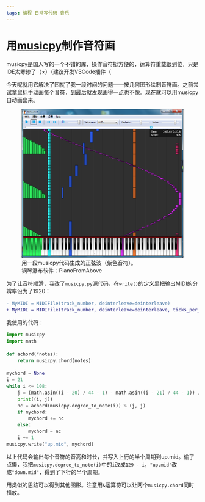 ```yaml
---
tags: 编程 日常写代码 音乐
---
```


# 用[musicpy](https://github.com/Rainbow-Dreamer/musicpy)制作音符画

musicpy是国人写的一个不错的库，操作音符挺方便的，运算符重载很到位，只是IDE太寒碜了（&times;）（建议开发VSCode插件（

今天呢就用它解决了困扰了我一段时间的问题——按几何图形绘制音符画。之前尝试拿鼠标手动画每个音符，到最后就发现画得一点也不像。现在就可以用musicpy自动画出来。


<figure>
<img src="../assets/note_art_with_musicpy.png" alt="一张屏幕截图，显示钢琴瀑布中有一串紫色音符排列成一段正弦波，还有其他不同颜色的音符">
<figcaption>用一段musicpy代码生成的正弦波（紫色音符）。<br>钢琴瀑布软件：PianoFromAbove</figcaption>
</figure>

为了让音符顺滑，我改了`musicpy.py`源代码，在`write()`的定义里把输出MIDI的分辨率设为了1920：

```diff
- MyMIDI = MIDIFile(track_number, deinterleave=deinterleave)
+ MyMIDI = MIDIFile(track_number, deinterleave=deinterleave, ticks_per_quarternote=1920)
```

我使用的代码：

```python
import musicpy
import math

def achord(*notes):
    return musicpy.chord(notes)

mychord = None
i = 21
while i <= 108:
    j = (math.asin((i - 20) / 44 - 1) - math.asin((i - 21) / 44 - 1)) / (math.pi * 2)
    print((i, j))
    nc = achord(musicpy.degree_to_note(i)) % (j, j)
    if mychord:
        mychord += nc
    else:
        mychord = nc
    i += 1
musicpy.write("up.mid", mychord)
```

以上代码会输出每个音符的音高和时长，并写入上行的半个周期到up.mid。偷了点懒，我把`musicpy.degree_to_note(i)`中的`i`改成`129 - i`，`"up.mid"`改成`"down.mid"`，得到了下行的半个周期。

用类似的思路可以得到其他图形。注意用`&`运算符可以让两个`musicpy.chord`同时播放。
